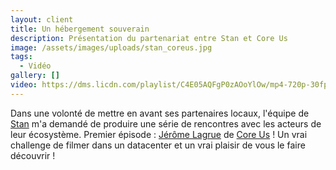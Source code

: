 ```yaml
---
layout: client
title: Un hébergement souverain
description: Présentation du partenariat entre Stan et Core Us
image: /assets/images/uploads/stan_coreus.jpg
tags:
  - Vidéo
gallery: []
video: https://dms.licdn.com/playlist/C4E05AQFgP0zAOoYlOw/mp4-720p-30fp-crf28/0/1663355061989?e=1668182400&v=beta&t=NkUjc7ZtjEXp_opT0-gl78D6awZFrJDknTnLQ-fQV-c
---
```

Dans une volonté de mettre en avant ses partenaires locaux, l'équipe de [Stan](https://www.linkedin.com/company/stanexpress/) m'a demandé de produire une série de rencontres avec les acteurs de leur écosystème. Premier épisode : [Jérôme Lagrue](https://www.linkedin.com/in/ACoAAAIDo6kBFolds3v-BNLEqRE_W26wIGQ5OzU) de [Core Us](https://www.linkedin.com/company/core-us/) ! Un vrai challenge de filmer dans un datacenter et un vrai plaisir de vous le faire découvrir !
